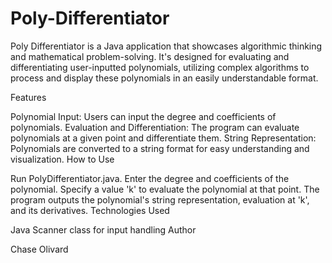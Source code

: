 # Poly-Differentiator
 Poly Differentiator is a Java application that showcases algorithmic thinking and mathematical problem-solving. It's designed for evaluating and differentiating user-inputted polynomials, utilizing complex algorithms to process and display these polynomials in an easily understandable format. 


Features

Polynomial Input: Users can input the degree and coefficients of polynomials.
Evaluation and Differentiation: The program can evaluate polynomials at a given point and differentiate them.
String Representation: Polynomials are converted to a string format for easy understanding and visualization.
How to Use

Run PolyDifferentiator.java.
Enter the degree and coefficients of the polynomial.
Specify a value 'k' to evaluate the polynomial at that point.
The program outputs the polynomial's string representation, evaluation at 'k', and its derivatives.
Technologies Used

Java
Scanner class for input handling
Author

Chase Olivard
